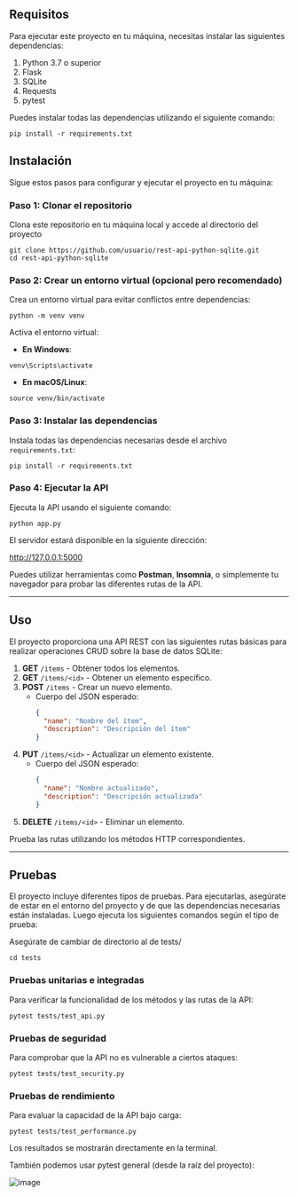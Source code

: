 
## Requisitos

Para ejecutar este proyecto en tu máquina, necesitas instalar las siguientes dependencias:

1. Python 3.7 o superior
2. Flask
3. SQLite
4. Requests
5. pytest

Puedes instalar todas las dependencias utilizando el siguiente comando:

```
pip install -r requirements.txt

```

## Instalación

Sigue estos pasos para configurar y ejecutar el proyecto en tu máquina:

### Paso 1: Clonar el repositorio

Clona este repositorio en tu máquina local y accede al directorio del proyecto


```
git clone https://github.com/usuario/rest-api-python-sqlite.git
cd rest-api-python-sqlite
```


### Paso 2: Crear un entorno virtual (opcional pero recomendado)

Crea un entorno virtual para evitar conflictos entre dependencias:
```
python -m venv venv
```
Activa el entorno virtual:

- **En Windows**:
```
venv\Scripts\activate
```

- **En macOS/Linux**:
```
source venv/bin/activate
```

### Paso 3: Instalar las dependencias

Instala todas las dependencias necesarias desde el archivo `requirements.txt`:
```
pip install -r requirements.txt
```

### Paso 4: Ejecutar la API

Ejecuta la API usando el siguiente comando:

```
python app.py

```

El servidor estará disponible en la siguiente dirección:

http://127.0.0.1:5000

Puedes utilizar herramientas como **Postman**, **Insomnia**, o simplemente tu navegador para probar las diferentes rutas de la API.

---

## Uso

El proyecto proporciona una API REST con las siguientes rutas básicas para realizar operaciones CRUD sobre la base de datos SQLite:

1. **GET** `/items` - Obtener todos los elementos.
2. **GET** `/items/<id>` - Obtener un elemento específico.
3. **POST** `/items` - Crear un nuevo elemento.
   - Cuerpo del JSON esperado:
     ```json
     {
       "name": "Nombre del ítem",
       "description": "Descripción del ítem"
     }
     ```
4. **PUT** `/items/<id>` - Actualizar un elemento existente.
   - Cuerpo del JSON esperado:
     ```json
     {
       "name": "Nombre actualizado",
       "description": "Descripción actualizada"
     }
     ```
5. **DELETE** `/items/<id>` - Eliminar un elemento.

Prueba las rutas utilizando los métodos HTTP correspondientes.

---

## Pruebas

El proyecto incluye diferentes tipos de pruebas. Para ejecutarlas, asegúrate de estar en el entorno del proyecto y de que las dependencias necesarias están instaladas. Luego ejecuta los siguientes comandos según el tipo de prueba:

Asegúrate de cambiar de directorio al de tests/
```
cd tests
```

### Pruebas unitarias e integradas

Para verificar la funcionalidad de los métodos y las rutas de la API:

```
pytest tests/test_api.py
```

### Pruebas de seguridad

Para comprobar que la API no es vulnerable a ciertos ataques:
```
pytest tests/test_security.py
```

### Pruebas de rendimiento

Para evaluar la capacidad de la API bajo carga:
```
pytest tests/test_performance.py
```

Los resultados se mostrarán directamente en la terminal.

También podemos usar pytest general (desde la raíz del proyecto):


![image](https://github.com/user-attachments/assets/f79695ba-61a5-42f1-a455-3d38480efe5c)
